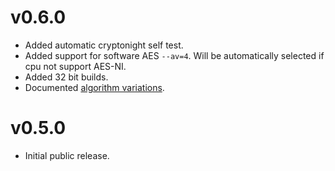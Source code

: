 # v0.6.0
- Added automatic cryptonight self test.
- Added support for software AES `--av=4`. Will be automatically selected if cpu not support AES-NI.
- Added 32 bit builds.
- Documented [algorithm variations](https://github.com/xmrig/xmrig#algorithm-variations).

# v0.5.0
- Initial public release.
